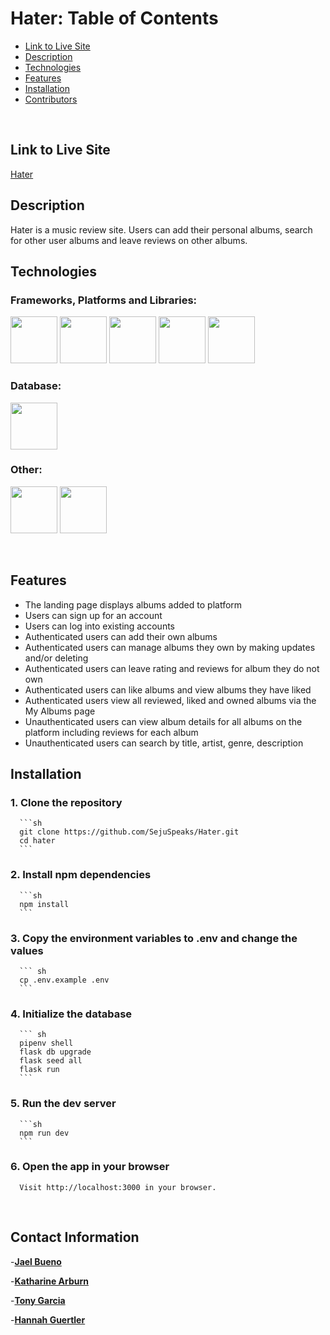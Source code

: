 # Hater: Table of Contents

- [Link to Live Site](#link-to-live-site)
- [Description](#description)
- [Technologies](#technologies)
- [Features](#features)
- [Installation](#installation)
- [Contributors](https://github.com/SejuSpeaks/Hater/blob/readme-update/README.md#contact-information)

<br>

## Link to Live Site

[Hater](https://github.com/SejuSpeaks/Hater/wiki/Link-to-Live-Site)

## Description

Hater is a music review site. Users can add their personal albums, search for other user albums and leave reviews on other albums.


## Technologies

### Frameworks, Platforms and Libraries:
<p float="left">
<img src="https://cdn.jsdelivr.net/gh/devicons/devicon@latest/icons/python/python-original.svg" style="width:75px;" />
<img src="https://cdn.jsdelivr.net/gh/devicons/devicon/icons/redux/redux-original.svg" style="width:75px;" />
<img src="https://cdn.jsdelivr.net/gh/devicons/devicon@latest/icons/flask/flask-original.svg" style="width:75px;" />
<img src="https://cdn.jsdelivr.net/gh/devicons/devicon/icons/html5/html5-plain-wordmark.svg" style="width:75px;" />
<img src="https://cdn.jsdelivr.net/gh/devicons/devicon/icons/css3/css3-plain-wordmark.svg" style="width:75px;" />
</p>

### Database:
<img src="https://cdn.jsdelivr.net/gh/devicons/devicon@latest/icons/postgresql/postgresql-plain.svg" style="width:75px;" />

### Other:
<p float="left">
<img src="https://cdn.jsdelivr.net/gh/devicons/devicon@latest/icons/docker/docker-plain.svg" style="width:75px;" />
<img src="https://cdn.jsdelivr.net/gh/devicons/devicon/icons/vscode/vscode-original-wordmark.svg" style="width:75px;" />
</p>

<br>

## Features

- The landing page displays albums added to platform
- Users can sign up for an account
- Users can log into existing accounts
- Authenticated users can add their own albums
- Authenticated users can manage albums they own by making updates and/or deleting
- Authenticated users can leave rating and reviews for album they do not own
- Authenticated users can like albums and view albums they have liked
- Authenticated users view all reviewed, liked and owned albums via the My Albums page
- Unauthenticated users can view album details for all albums on the platform including reviews for each album
- Unauthenticated users can search by title, artist, genre, description

## Installation

   ### 1. Clone the repository
      ```sh
      git clone https://github.com/SejuSpeaks/Hater.git
      cd hater
      ```
   ### 2. Install npm dependencies
      ```sh
      npm install
      ```
   ### 3. Copy the environment variables to .env and change the values
      ``` sh
      cp .env.example .env
      ```
   ### 4. Initialize the database
      ``` sh
      pipenv shell
      flask db upgrade
      flask seed all
      flask run
      ```
   ### 5. Run the dev server
      ```sh
      npm run dev
      ```
   ### 6. Open the app in your browser

      Visit http://localhost:3000 in your browser.

<br>

## Contact Information
-[**Jael Bueno**](https://github.com/SejuSpeaks)

-[**Katharine Arburn**](https://github.com/KatharineArburn)

-[**Tony Garcia**](https://github.com/triplegdev)

-[**Hannah Guertler**](https://github.com/h-guertler)


